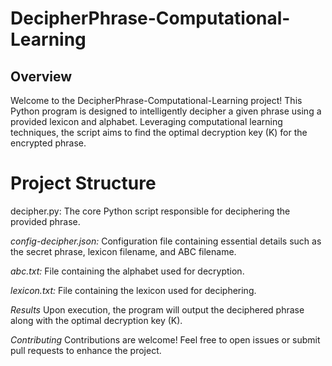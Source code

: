 # DecipherPhrase-Computational-Learning

## Overview

Welcome to the DecipherPhrase-Computational-Learning project! This Python program is designed to intelligently decipher a given phrase using a provided lexicon and alphabet. Leveraging computational learning techniques, the script aims to find the optimal decryption key (K) for the encrypted phrase.

# Project Structure
decipher.py:
The core Python script responsible for deciphering the provided phrase.

*config-decipher.json:*
Configuration file containing essential details such as the secret phrase, lexicon filename, and ABC filename.

*abc.txt:*
File containing the alphabet used for decryption.

*lexicon.txt:*
File containing the lexicon used for deciphering.

*Results*
Upon execution, the program will output the deciphered phrase along with the optimal decryption key (K).

*Contributing*
Contributions are welcome! Feel free to open issues or submit pull requests to enhance the project.


